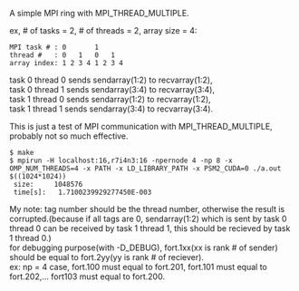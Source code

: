 A simple MPI ring with MPI_THREAD_MULTIPLE.  

ex, # of tasks = 2, # of threads = 2, array size = 4:  
  
```
MPI task # : 0       1  
thread #   : 0   1   0   1
array index: 1 2 3 4 1 2 3 4
```
  
task 0 thread 0 sends sendarray(1:2) to recvarray(1:2),  
task 0 thread 1 sends sendarray(3:4) to recvarray(3:4),  
task 1 thread 0 sends sendarray(1:2) to recvarray(1:2),  
task 1 thread 1 sends sendarray(3:4) to recvarray(3:4).  
  
This is just a test of MPI communication with MPI_THREAD_MULTIPLE, probably not so much effective.

```
$ make
$ mpirun -H localhost:16,r7i4n3:16 -npernode 4 -np 8 -x OMP_NUM_THREADS=4 -x PATH -x LD_LIBRARY_PATH -x PSM2_CUDA=0 ./a.out $((1024*1024))
 size:     1048576
 time[s]:   1.7100239929277450E-003
```

My note: tag number should be the thread number, otherwise the result is corrupted.(because if all tags are 0, sendarray(1:2) which is sent by task 0 thread 0 can be received by task 1 thread 1, this should be recieved by task 1 thread 0.)  
for debugging purpose(with -D_DEBUG), fort.1xx(xx is rank # of sender) should be equal to fort.2yy(yy is rank # of reciever).  
ex: np = 4 case, fort.100 must equal to fort.201, fort.101 must equal to fort.202,... fort103 must equal to fort.200.
